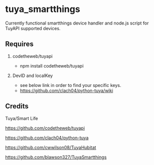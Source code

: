 # tuya_smartthings

Currently functional smartthings device handler and node.js script for TuyAPI supported devices. 

## Requires

1. codetheweb/tuyapi
   - npm install codetheweb/tuyapi
   
2. DevID and localKey
   - see below link in order to find your specific keys. 
   - https://github.com/clach04/python-tuya/wiki

## Credits

Tuya/Smart Life

https://github.com/codetheweb/tuyapi

https://github.com/clach04/python-tuya

https://github.com/cwwilson08/TuyaHubitat

https://github.com/blawson327/TuyaSmartthings

